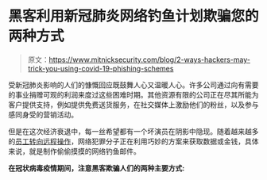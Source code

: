 # 黑客利用新冠肺炎网络钓鱼计划欺骗您的两种方式

> 原文：<https://www.mitnicksecurity.com/blog/2-ways-hackers-may-trick-you-using-covid-19-phishing-schemes>

受新冠肺炎影响的人们的慷慨回应既鼓舞人心又温暖人心。许多公司通过向有需要的事业捐赠可观的利润来度过这些困难时期。其他资源有限的公司正在尽其所能为客户提供支持，例如提供免费送货服务，在社交媒体上激励他们的粉丝，以及参与感同身受的营销活动。

但是在这次经济衰退中，每一丝希望都有一个坏演员在阴影中隐现。随着越来越多的[员工转向远程操作](https://www.mitnicksecurity.com/blog/5-ways-to-secure-your-workforce-when-working-from-hom)，网络犯罪分子正在利用巧妙的方案来获取数据或金钱，具体来说，就是制作偷偷摸摸的网络钓鱼邮件。

**在冠状病毒疫情期间，注意黑客欺骗人们的两种主要方式:**